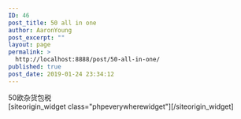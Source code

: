 ```yaml
---
ID: 46
post_title: 50 all in one
author: AaronYoung
post_excerpt: ""
layout: page
permalink: >
  http://localhost:8888/post/50-all-in-one/
published: true
post_date: 2019-01-24 23:34:12
---
```

<div id="pl-46"  class="panel-layout" ><div id="pg-46-0"  class="panel-grid panel-no-style"  data-style="{&quot;background_image_attachment&quot;:false,&quot;background_display&quot;:&quot;tile&quot;,&quot;cell_alignment&quot;:&quot;flex-start&quot;}"  data-ratio="1"  data-ratio-direction="right" ><div id="pgc-46-0-0"  class="panel-grid-cell"  data-weight="1" ><div id="panel-46-0-0-0" class="so-panel widget widget_sow-editor panel-first-child" data-index="0" data-style="{&quot;background_image_attachment&quot;:false,&quot;background_display&quot;:&quot;tile&quot;,&quot;animation_once&quot;:&quot;&quot;}" ><div class="so-widget-sow-editor so-widget-sow-editor-base">
<div class="siteorigin-widget-tinymce textwidget">
	50欧杂货包税</div>
</div></div><div id="panel-46-0-0-1" class="so-panel widget widget_phpeverywherewidget phpeverywherewidget panel-last-child" data-index="1" data-style="{&quot;background_image_attachment&quot;:false,&quot;background_display&quot;:&quot;tile&quot;,&quot;animation_once&quot;:&quot;&quot;}" >[siteorigin_widget class="phpeverywherewidget"]<input type="hidden" value="{&quot;instance&quot;:{&quot;title&quot;:&quot;&quot;,&quot;content&quot;:&quot;&lt;link href=\&quot;https:\/\/www.jqueryscript.net\/css\/jquerysctipttop.css\&quot; rel=\&quot;stylesheet\&quot; type=\&quot;text\/css\&quot;&gt;\n    &lt;link href=\&quot;..\/Aaron_Added_Document\/css\/simpleSelect.css\&quot; rel=\&quot;stylesheet\&quot;&gt;\n    \n        &lt;select id=\&quot;segment\&quot; name=\&quot;segmentation\&quot;&gt;\n\n        &lt;\/select&gt;\n\n        &lt;!-- &lt;input type=\&quot;submit\&quot;\/&gt; --&gt;\n    \n\n    &lt;!-- &lt;script src=\&quot;https:\/\/cdnjs.cloudflare.com\/ajax\/libs\/jquery\/3.3.1\/jquery.js\&quot;&gt;&lt;\/script&gt;--&gt;\n    &lt;script src=\&quot;..\/Aaron_Added_Document\/js\/simpleSelect.js\&quot;&gt;&lt;\/script&gt;\n    &lt;script&gt;\n\n        var options = {\n            terms: [\n                &#039;\u7c73&#039;,\n                &#039;\u996d&#039;,\n                &#039;\u9762&#039;,\n                &#039;PIZZARIA&#039;,\n                &#039;HAMBURGUERIA&#039;,\n                &#039;CHURRASCARIA&#039;,\n                &#039;COZINHA&#039;,\n                &#039;INDUSTRIAL&#039;,\n                &#039;TESTE&#039;,\n                &#039;JAVASCRIPT&#039;,\n                &#039;PHP&#039;,\n                &#039;BRAZIL&#039;,\n                &#039;CANADA&#039;,\n                &#039;MEAN&#039;\n            ],\n            notFoundMessage: &#039;No Results.&#039;,\n            defaultSelected: &#039;Select ...&#039;\n        }\n\n        $(&#039;#segment&#039;).simpleSelect(options);\n\n\n    &lt;\/script&gt;&quot;,&quot;eds_animation_class&quot;:&quot;&quot;,&quot;animation&quot;:&quot;&quot;,&quot;anchor&quot;:&quot;&quot;,&quot;anchor-placement&quot;:&quot;&quot;,&quot;easing&quot;:&quot;&quot;,&quot;offset&quot;:&quot;&quot;,&quot;duration&quot;:&quot;&quot;,&quot;delay&quot;:&quot;&quot;,&quot;once&quot;:0,&quot;so_sidebar_emulator_id&quot;:&quot;phpeverywherewidget-4610001&quot;,&quot;option_name&quot;:&quot;widget_phpeverywherewidget&quot;},&quot;args&quot;:{&quot;before_widget&quot;:&quot;&lt;div id=\&quot;panel-46-0-0-1\&quot; class=\&quot;so-panel widget widget_phpeverywherewidget phpeverywherewidget panel-last-child\&quot; data-index=\&quot;1\&quot; data-style=\&quot;{&amp;quot;background_image_attachment&amp;quot;:false,&amp;quot;background_display&amp;quot;:&amp;quot;tile&amp;quot;,&amp;quot;animation_once&amp;quot;:&amp;quot;&amp;quot;}\&quot; &gt;&quot;,&quot;after_widget&quot;:&quot;&lt;\/div&gt;&quot;,&quot;before_title&quot;:&quot;&lt;h3 class=\&quot;widget-title\&quot;&gt;&quot;,&quot;after_title&quot;:&quot;&lt;\/h3&gt;&quot;,&quot;widget_id&quot;:&quot;widget-0-0-1&quot;}}" />[/siteorigin_widget]</div></div></div></div>